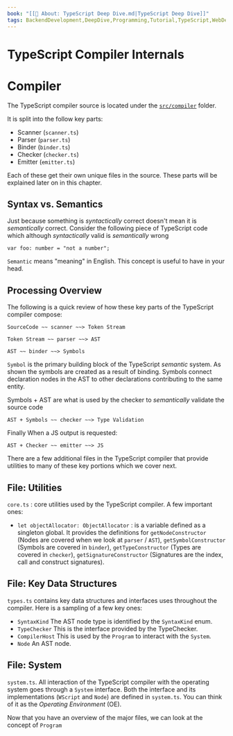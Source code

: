 ```yaml
---
book: "[[📓 About꞉ TypeScript Deep Dive.md|TypeScript Deep Dive]]"
tags: BackendDevelopment,DeepDive,Programming,Tutorial,TypeScript,WebDevelopment
---
```


# TypeScript Compiler Internals

# Compiler

The TypeScript compiler source is located under the [`src/compiler`](https://github.com/Microsoft/TypeScript/tree/master/src/compiler) folder.

It is split into the follow key parts:

- Scanner (`scanner.ts`)
- Parser (`parser.ts`)
- Binder (`binder.ts`)
- Checker (`checker.ts`)
- Emitter (`emitter.ts`)

Each of these get their own unique files in the source. These parts will be explained later on in this chapter.

## Syntax vs. Semantics

Just because something is _syntactically_ correct doesn't mean it is _semantically_ correct. Consider the following piece of TypeScript code which although _syntactically_ valid is _semantically_ wrong

```
var foo: number = "not a number";
```

`Semantic` means "meaning" in English. This concept is useful to have in your head.

## Processing Overview

The following is a quick review of how these key parts of the TypeScript compiler compose:

```
SourceCode ~~ scanner ~~> Token Stream
```

```
Token Stream ~~ parser ~~> AST
```

```
AST ~~ binder ~~> Symbols
```

`Symbol` is the primary building block of the TypeScript _semantic_ system. As shown the symbols are created as a result of binding. Symbols connect declaration nodes in the AST to other declarations contributing to the same entity.

Symbols + AST are what is used by the checker to _semantically_ validate the source code

```
AST + Symbols ~~ checker ~~> Type Validation
```

Finally When a JS output is requested:

```
AST + Checker ~~ emitter ~~> JS
```

There are a few additional files in the TypeScript compiler that provide utilities to many of these key portions which we cover next.

## File: Utilities

`core.ts` : core utilities used by the TypeScript compiler. A few important ones:

- `let objectAllocator: ObjectAllocator` : is a variable defined as a singleton global. It provides the definitions for `getNodeConstructor` (Nodes are covered when we look at `parser` / `AST`), `getSymbolConstructor` (Symbols are covered in `binder`), `getTypeConstructor` (Types are covered in `checker`), `getSignatureConstructor` (Signatures are the index, call and construct signatures).

## File: Key Data Structures

`types.ts` contains key data structures and interfaces uses throughout the compiler. Here is a sampling of a few key ones:

- `SyntaxKind` The AST node type is identified by the `SyntaxKind` enum.
- `TypeChecker` This is the interface provided by the TypeChecker.
- `CompilerHost` This is used by the `Program` to interact with the `System`.
- `Node` An AST node.

## File: System

`system.ts`. All interaction of the TypeScript compiler with the operating system goes through a `System` interface. Both the interface and its implementations (`WScript` and `Node`) are defined in `system.ts`. You can think of it as the _Operating Environment_ (OE).

Now that you have an overview of the major files, we can look at the concept of `Program`